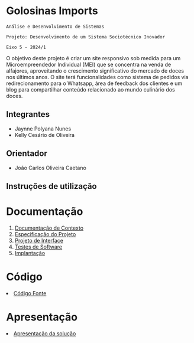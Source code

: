 # Golosinas Imports

`Análise e Desenvolvimento de Sistemas`

`Projeto: Desenvolvimento de um Sistema Sociotécnico Inovador `

`Eixo 5 - 2024/1`

O objetivo deste projeto é criar um site responsivo sob medida para um Microempreendedor Individual (MEI) que se concentra na venda de alfajores, aproveitando o crescimento significativo do mercado de doces nos últimos anos. O site terá funcionalidades como sistema de pedidos via redirecionamento para o Whatsapp, área de feedback dos clientes e um blog para compartilhar conteúdo relacionado ao mundo culinário dos doces. 

## Integrantes

* Jaynne Polyana Nunes
* Kelly Cesário de Oliveira

## Orientador

* João Carlos Oliveira Caetano

## Instruções de utilização

# Documentação

<ol>
<li><a href="docs/01-Documentação de Contexto.md"> Documentação de Contexto</a></li>
<li><a href="docs/02-Especificação do Projeto.md"> Especificação do Projeto</a></li>
<li><a href="docs/03-Projeto de Interface.md"> Projeto de Interface</a></li>
<li><a href="docs/04-Testes de Software.md"> Testes de Software</a></li>
<li><a href="docs/05-Implantação.md"> Implantação</a></li>
</ol>

# Código

<li><a href="src/README.md"> Código Fonte</a></li>

# Apresentação

<li><a href="presentation/README.md"> Apresentação da solução</a></li>

